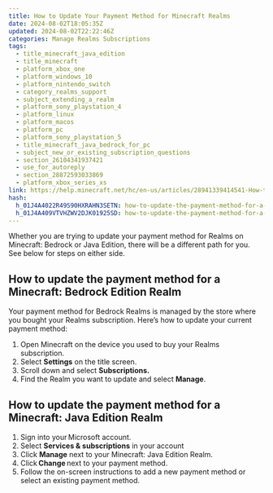 ```yaml
---
title: How to Update Your Payment Method for Minecraft Realms
date: 2024-08-02T18:05:35Z
updated: 2024-08-02T22:22:46Z
categories: Manage Realms Subscriptions
tags:
  - title_minecraft_java_edition
  - title_minecraft
  - platform_xbox_one
  - platform_windows_10
  - platform_nintendo_switch
  - category_realms_support
  - subject_extending_a_realm
  - platform_sony_playstation_4
  - platform_linux
  - platform_macos
  - platform_pc
  - platform_sony_playstation_5
  - title_minecraft_java_bedrock_for_pc
  - subject_new_or_existing_subscription_questions
  - section_26104341937421
  - use_for_autoreply
  - section_28872593033869
  - platform_xbox_series_xs
link: https://help.minecraft.net/hc/en-us/articles/28941339414541-How-to-Update-Your-Payment-Method-for-Minecraft-Realms
hash:
  h_01J4A4022R49S90HXRAHN3SETN: how-to-update-the-payment-method-for-a-minecraft-bedrock-edition-realm
  h_01J4A409VTVHZWV2DJK01925SD: how-to-update-the-payment-method-for-a-minecraft-java-edition-realm
---
```


Whether you are trying to update your payment method for Realms on Minecraft: Bedrock or Java Edition, there will be a different path for you. See below for steps on either side.

## How to update the payment method for a Minecraft: Bedrock Edition Realm

Your payment method for Bedrock Realms is managed by the store where you bought your Realms subscription. Here’s how to update your current payment method:

1.  Open Minecraft on the device you used to buy your Realms subscription.
2.  Select **Settings** on the title screen.
3.  Scroll down and select **Subscriptions.**
4.  Find the Realm you want to update and select **Manage**.

## How to update the payment method for a Minecraft: Java Edition Realm

1.  Sign into your Microsoft account.
2.  Select **Services & subscriptions** in your account
3.  Click **Manage** next to your Minecraft: Java Edition Realm.
4.  Click **Change** next to your payment method.
5.  Follow the on-screen instructions to add a new payment method or select an existing payment method.
